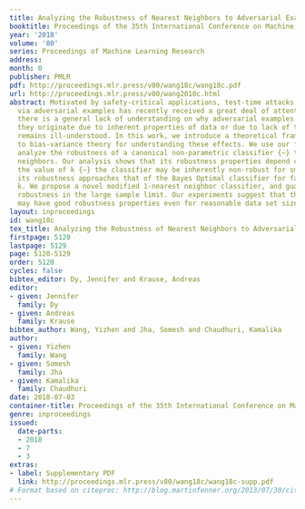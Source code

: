 ```yaml
---
title: Analyzing the Robustness of Nearest Neighbors to Adversarial Examples
booktitle: Proceedings of the 35th International Conference on Machine Learning
year: '2018'
volume: '80'
series: Proceedings of Machine Learning Research
address: 
month: 0
publisher: PMLR
pdf: http://proceedings.mlr.press/v80/wang18c/wang18c.pdf
url: http://proceedings.mlr.press/v80/wang2018c.html
abstract: Motivated by safety-critical applications, test-time attacks on classifiers
  via adversarial examples has recently received a great deal of attention. However,
  there is a general lack of understanding on why adversarial examples arise; whether
  they originate due to inherent properties of data or due to lack of training samples
  remains ill-understood. In this work, we introduce a theoretical framework analogous
  to bias-variance theory for understanding these effects. We use our framework to
  analyze the robustness of a canonical non-parametric classifier {–} the k-nearest
  neighbors. Our analysis shows that its robustness properties depend critically on
  the value of k {–} the classifier may be inherently non-robust for small k, but
  its robustness approaches that of the Bayes Optimal classifier for fast-growing
  k. We propose a novel modified 1-nearest neighbor classifier, and guarantee its
  robustness in the large sample limit. Our experiments suggest that this classifier
  may have good robustness properties even for reasonable data set sizes.
layout: inproceedings
id: wang18c
tex_title: Analyzing the Robustness of Nearest Neighbors to Adversarial Examples
firstpage: 5120
lastpage: 5129
page: 5120-5129
order: 5120
cycles: false
bibtex_editor: Dy, Jennifer and Krause, Andreas
editor:
- given: Jennifer
  family: Dy
- given: Andreas
  family: Krause
bibtex_author: Wang, Yizhen and Jha, Somesh and Chaudhuri, Kamalika
author:
- given: Yizhen
  family: Wang
- given: Somesh
  family: Jha
- given: Kamalika
  family: Chaudhuri
date: 2018-07-03
container-title: Proceedings of the 35th International Conference on Machine Learning
genre: inproceedings
issued:
  date-parts:
  - 2018
  - 7
  - 3
extras:
- label: Supplementary PDF
  link: http://proceedings.mlr.press/v80/wang18c/wang18c-supp.pdf
# Format based on citeproc: http://blog.martinfenner.org/2013/07/30/citeproc-yaml-for-bibliographies/
---
```

